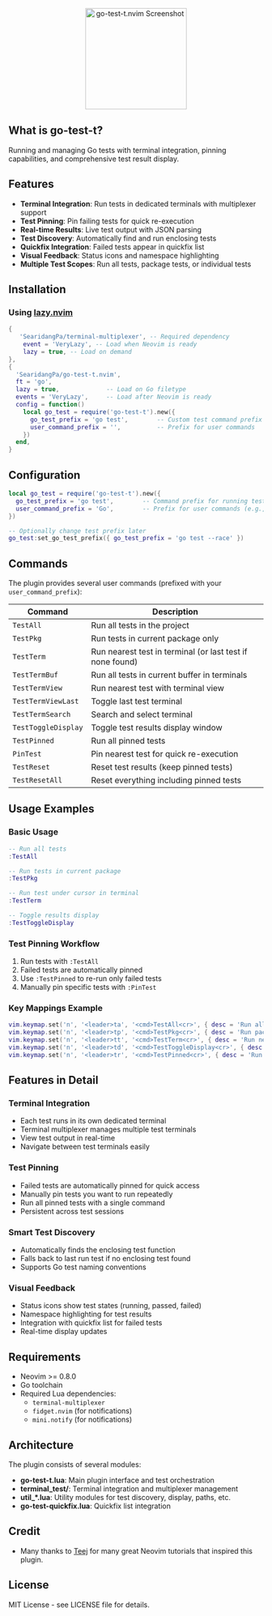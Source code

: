<p align="center">
<img src="https://github.com/user-attachments/assets/819eb2ae-7ccd-4d64-a74c-0b6a84cdcbcb" width="200" alt="go-test-t.nvim Screenshot">
</p>

## What is go-test-t?

Running and managing Go tests with terminal integration, pinning capabilities, and comprehensive test result display.

## Features

- **Terminal Integration**: Run tests in dedicated terminals with multiplexer support
- **Test Pinning**: Pin failing tests for quick re-execution
- **Real-time Results**: Live test output with JSON parsing
- **Test Discovery**: Automatically find and run enclosing tests
- **Quickfix Integration**: Failed tests appear in quickfix list
- **Visual Feedback**: Status icons and namespace highlighting
- **Multiple Test Scopes**: Run all tests, package tests, or individual tests

## Installation

### Using [lazy.nvim](https://github.com/folke/lazy.nvim)

```lua
{
   'SearidangPa/terminal-multiplexer', -- Required dependency
    event = 'VeryLazy', -- Load when Neovim is ready
    lazy = true, -- Load on demand
},
{
  'SearidangPa/go-test-t.nvim',
  ft = 'go',
  lazy = true,             -- Load on Go filetype
  events = 'VeryLazy',     -- Load after Neovim is ready
  config = function()
    local go_test = require('go-test-t').new({
      go_test_prefix = 'go test',        -- Custom test command prefix
      user_command_prefix = '',          -- Prefix for user commands
    })
  end,
}
```


## Configuration

```lua
local go_test = require('go-test-t').new({
  go_test_prefix = 'go test',        -- Command prefix for running tests
  user_command_prefix = 'Go',        -- Prefix for user commands (e.g., 'GoTestAll')
})

-- Optionally change test prefix later
go_test:set_go_test_prefix({ go_test_prefix = 'go test --race' })
```

## Commands

The plugin provides several user commands (prefixed with your `user_command_prefix`):

| Command | Description |
|---------|-------------|
| `TestAll` | Run all tests in the project |
| `TestPkg` | Run tests in current package only |
| `TestTerm` | Run nearest test in terminal (or last test if none found) |
| `TestTermBuf` | Run all tests in current buffer in terminals |
| `TestTermView` | Run nearest test with terminal view |
| `TestTermViewLast` | Toggle last test terminal |
| `TestTermSearch` | Search and select terminal |
| `TestToggleDisplay` | Toggle test results display window |
| `TestPinned` | Run all pinned tests |
| `PinTest` | Pin nearest test for quick re-execution |
| `TestReset` | Reset test results (keep pinned tests) |
| `TestResetAll` | Reset everything including pinned tests |

## Usage Examples

### Basic Usage

```lua
-- Run all tests
:TestAll

-- Run tests in current package
:TestPkg

-- Run test under cursor in terminal
:TestTerm

-- Toggle results display
:TestToggleDisplay
```

### Test Pinning Workflow

1. Run tests with `:TestAll`
2. Failed tests are automatically pinned
3. Use `:TestPinned` to re-run only failed tests
4. Manually pin specific tests with `:PinTest`

### Key Mappings Example

```lua
vim.keymap.set('n', '<leader>ta', '<cmd>TestAll<cr>', { desc = 'Run all tests' })
vim.keymap.set('n', '<leader>tp', '<cmd>TestPkg<cr>', { desc = 'Run package tests' })
vim.keymap.set('n', '<leader>tt', '<cmd>TestTerm<cr>', { desc = 'Run nearest test' })
vim.keymap.set('n', '<leader>td', '<cmd>TestToggleDisplay<cr>', { desc = 'Toggle test display' })
vim.keymap.set('n', '<leader>tr', '<cmd>TestPinned<cr>', { desc = 'Run pinned tests' })
```

## Features in Detail

### Terminal Integration
- Each test runs in its own dedicated terminal
- Terminal multiplexer manages multiple test terminals
- View test output in real-time
- Navigate between test terminals easily

### Test Pinning
- Failed tests are automatically pinned for quick access
- Manually pin tests you want to run repeatedly
- Run all pinned tests with a single command
- Persistent across test sessions

### Smart Test Discovery
- Automatically finds the enclosing test function
- Falls back to last run test if no enclosing test found
- Supports Go test naming conventions

### Visual Feedback
- Status icons show test states (running, passed, failed)
- Namespace highlighting for test results
- Integration with quickfix list for failed tests
- Real-time display updates

## Requirements

- Neovim >= 0.8.0
- Go toolchain
- Required Lua dependencies:
  - `terminal-multiplexer`
  - `fidget.nvim` (for notifications)
  - `mini.notify` (for notifications)

## Architecture

The plugin consists of several modules:

- **go-test-t.lua**: Main plugin interface and test orchestration
- **terminal_test/**: Terminal integration and multiplexer management  
- **util_*.lua**: Utility modules for test discovery, display, paths, etc.
- **go-test-quickfix.lua**: Quickfix list integration


## Credit

* Many thanks to [Teej](https://www.youtube.com/@teej_dv) for many great Neovim tutorials that inspired this plugin.

## License

MIT License - see LICENSE file for details.
